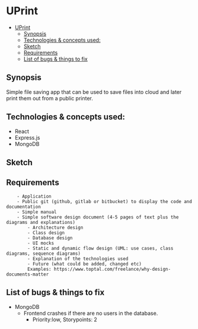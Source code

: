 # UPrint
- [UPrint](#uprint)
	- [Synopsis](#synopsis)
	- [Technologies & concepts used:](#technologies--concepts-used)
	- [Sketch](#sketch)
	- [Requirements](#requirements)
	- [List of bugs & things to fix](#list-of-bugs--things-to-fix)
## Synopsis

Simple file saving app that can be used to save files into cloud and later print them out from a public printer.

## Technologies & concepts used:
- React
- Express.js
- MongoDB


## Sketch


## Requirements

		- Application
		- Public git (github, gitlab or bitbucket) to display the code and documentation
		- Simple manual
		- Simple software design document (4-5 pages of text plus the diagrams and explanations)
			- Architecture design
			- Class design
			- Database design
			- UI mocks
			- Static and dynamic flow design (UML: use cases, class diagrams, sequence diagrams)
			- Explanation of the technologies used
			- Future (what could be added, changed etc)
			Examples: https://www.toptal.com/freelance/why-design-documents-matter



## List of bugs & things to fix
  * MongoDB
    * Frontend crashes if there are no users in the database.
      * Priority:low, Storypoints: 2